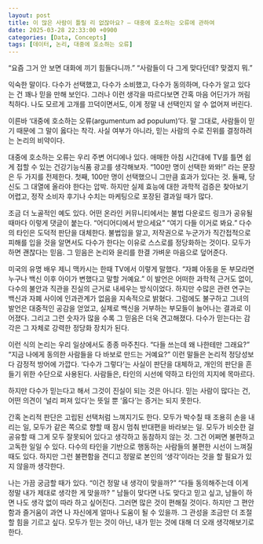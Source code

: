 ```yaml
---
layout: post
title: 이 많은 사람이 틀릴 리 없잖아요? – 대중에 호소하는 오류에 관하여
date: 2025-03-28 22:33:00 +0900
categories: [Data, Concepts]
tags: [데이터, 논리, 대중에 호소하는 오류]
---
```


“요즘 그거 안 보면 대화에 끼기 힘들다니까.” “사람들이 다 그게 맞다던데? 맞겠지 뭐.”

익숙한 말이다. 다수가 선택했고, 다수가 소비했고, 다수가 동의하며, 다수가 알고 있다는 건 꽤나 믿을 만해 보인다. 그러나 이런 생각을 따르다보면 간혹 마음 어딘가가 꺼림칙하다. 나도 모르게 고개를 끄덕이면서도, 이게 정말 내 선택인지 알 수 없어져 버린다.

이른바 ‘대중에 호소하는 오류(argumentum ad populum)’다. 말 그대로, 사람들이 믿기 때문에 그 말이 옳다는 착각. 사실 여부가 아니라, 믿는 사람의 수로 진위를 결정하려는 논리의 비약이다.

대중에 호소하는 오류는 우리 주변 어디에나 있다. 애매한 아침 시간대에 TV를 틀면 쉽게 접할 수 있는 건강기능식품 광고를 생각해보자. “100만 명이 선택한 뫄뫄!” 라는 문장은 두 가지를 전제한다. 첫째, 100만 명이 선택했으니 그만큼 효과가 있다는 것. 둘째, 당신도 그 대열에 올라야 한다는 압박. 하지만 실제 효능에 대한 과학적 검증은 찾아보기 어렵고, 정작 소비자 후기나 수치는 마케팅으로 포장된 결과일 때가 많다.

조금 더 노골적인 예도 있다. 어떤 온라인 커뮤니티에서는 불법 다운로드 링크가 공유될 때마다 이렇게 댓글이 붙는다. “어디어디에서 받으세요” “여기 다들 이거로 봐요.” 다수의 타인은 도덕적 판단을 대체한다. 불법임을 알고, 저작권으로 누군가가 직간접적으로 피해를 입을 것을 알면서도 다수가 한다는 이유로 스스로를 정당화하는 것이다. 모두가 하면 괜찮다는 믿음. 그 믿음은 논리와 윤리를 한결 가벼운 마음으로 덮어준다.

미국의 유명 배우 제니 맥카시는 한때 TV에서 이렇게 말했다. “자폐 아동을 둔 부모라면 누구나 백신 이후 아이가 변했다고 말할 거예요.” 이 발언은 어떠한 과학적 근거도 없이, 다수의 불안과 직관을 진실의 근거로 내세우는 방식이었다. 하지만 수많은 관련 연구는 백신과 자폐 사이에 인과관계가 없음을 지속적으로 밝혔다. 그럼에도 불구하고 그녀의 발언은 대중적인 공감을 얻었고, 실제로 백신을 거부하는 부모들이 늘어나는 결과로 이어졌다. 그리고 그런 숫자가 많을 수록 그 믿음은 더욱 견고해졌다. 다수가 믿는다는 감각은 그 자체로 강력한 정당화 장치가 된다.

이런 식의 논리는 우리 일상에서도 종종 마주친다. “다들 쓰는데 왜 나한테만 그래요?” “지금 나에게 동의한 사람들을 다 바보로 만드는 거예요?” 이런 말들은 논리적 정당성보다 감정적 방어에 가깝다. ‘다수가 그렇다’는 사실이 판단을 대체하고, 개인의 판단을 흔들기 위한 수단으로 사용된다. 사람들은, 타인의 시선에 약하고 타인의 지지에 목마르다.

하지만 다수가 믿는다고 해서 그것이 진실이 되는 것은 아니다. 믿는 사람이 많다는 건, 어떤 의견이 ‘널리 퍼져 있다’는 뜻일 뿐 ‘옳다’는 증거는 되지 못한다.

간혹 논리적 판단은 고립된 선택처럼 느껴지기도 한다. 모두가 박수칠 때 조용히 손을 내리는 일, 모두가 같은 쪽으로 향할 때 잠시 멈춰 반대편을 바라보는 일. 모두가 비슷한 걸 공유할 때 그게 모두 잘못되어 있다고 생각하고 동참하지 않는 것. 그건 어쩌면 불편하고 고독한 일일 수 있다. 다수의 타인을 기반으로 행동하는 사람들의 불편한 시선이 느껴질 때도 있다. 하지만 그런 불편함을 견디고 정말로 본인의 ‘생각’이라는 것을 할 필요가 있지 않을까 생각한다.

나는 가끔 궁금할 때가 있다. “이건 정말 내 생각이 맞을까?” “다들 동의해주는데 이게 정말 내가 제대로 생각한 게 맞을까? ” 남들이 맞다면 나도 맞다고 믿고 싶고, 남들이 하면 나도 생각 없이 따라 하고 싶어진다. 그러면 많은 것이 편해질 것이다. 하지만 그 편안함과 즐거움이 과연 나 자신에게 얼마나 도움이 될 수 있을까. 그 관성을 조금만 더 조절할 힘을 기르고 싶다. 모두가 믿는 것이 아닌, 내가 믿는 것에 대해 더 오래 생각해보기로 한다.
